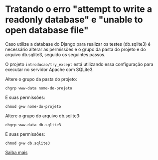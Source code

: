 Tratando o erro "attempt to write a readonly database" e "unable to open database file"
===

Caso utilize a database do Django para realizar os testes (db.sqlite3) é necessário alterar as permissões e o grupo da 
pasta do projeto e do arquivo db.sqlite3, seguido os seguintes passos.

O projeto `introducao/try_except` está utilizando essa configuração para executar no servidor Apache com SQLite3.

Altere o grupo da pasta do projeto:

    chgrp www-data nome-do-projeto

E suas permissões:

    chmod g+w nome-do-projeto

Altere o grupo do arquivo db.sqlite3:

    chgrp www-data db.sqlite3

E suas permissões:

    chmod g+w db.sqlite3

[Saiba mais](http://fredericiana.com/2014/11/29/sqlite-error-open-database-file/)
